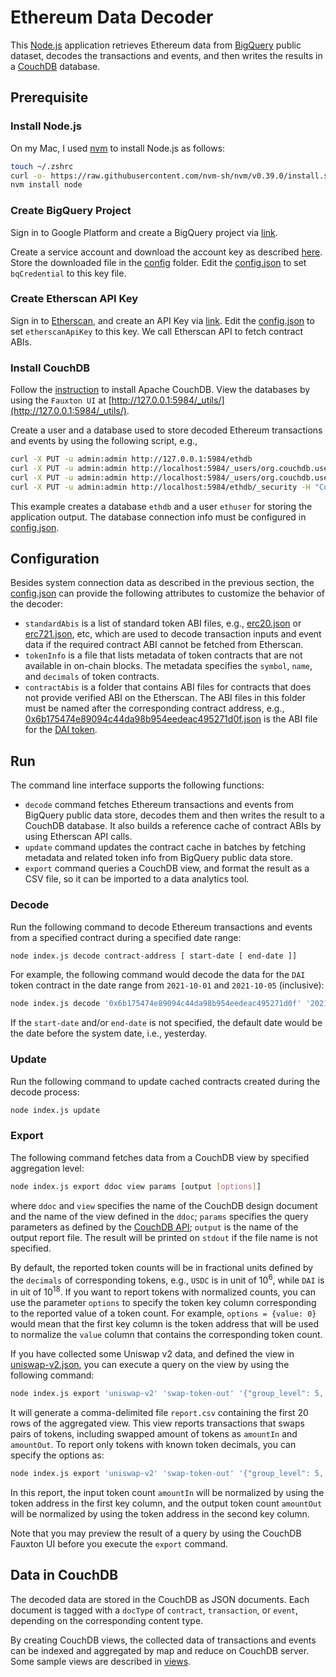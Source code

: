 # Ethereum Data Decoder

This [Node.js](https://nodejs.org/) application retrieves Ethereum data from [BigQuery](https://console.cloud.google.com/bigquery) public dataset, decodes the transactions and events, and then writes the results in a [CouchDB](https://docs.couchdb.org/) database.

## Prerequisite

### Install Node.js

On my Mac, I used [nvm](https://github.com/nvm-sh/nvm#installing-and-updating) to install Node.js as follows:

```bash
touch ~/.zshrc
curl -o- https://raw.githubusercontent.com/nvm-sh/nvm/v0.39.0/install.sh | bash
nvm install node
```

### Create BigQuery Project

Sign in to Google Platform and create a BigQuery project via [link](https://console.cloud.google.com/flows/enableapi?apiid=bigquery.googleapis.com).

Create a service account and download the account key as described [here](https://cloud.google.com/docs/authentication/getting-started).  Store the downloaded file in the [config](./config) folder.  Edit the [config.json](./config.json) to set `bqCredential` to this key file.

### Create Etherscan API Key

Sign in to [Etherscan](https://etherscan.io/), and create an API Key via [link](https://etherscan.io/myapikey).  Edit the [config.json](./config.json) to set `etherscanApiKey` to this key.  We call Etherscan API to fetch contract ABIs.

### Install CouchDB

Follow the [instruction](https://docs.couchdb.org/en/latest/install/index.html) to install Apache CouchDB.  View the databases by using the `Fauxton UI` at [http://127.0.0.1:5984/_utils/](http://127.0.0.1:5984/_utils/).

Create a user and a database used to store decoded Ethereum transactions and events by using the following script, e.g.,

```bash
curl -X PUT -u admin:admin http://127.0.0.1:5984/ethdb
curl -X PUT -u admin:admin http://localhost:5984/_users/org.couchdb.user:ethadmin -H "Accept: application/json" -H "Content-Type: application/json" -d '{"name": "ethadmin", "password": "ethadmin", "roles": ["ethdb_admin"], "type": "user"}'
curl -X PUT -u admin:admin http://localhost:5984/_users/org.couchdb.user:ethuser -H "Accept: application/json" -H "Content-Type: application/json" -d '{"name": "ethuser", "password": "ethuser", "roles": ["ethdb_member"], "type": "user"}'
curl -X PUT -u admin:admin http://localhost:5984/ethdb/_security -H "Content-Type: application/json" -d '{"admins": { "names": [], "roles": ["_admin", "ethdb_admin"] }, "members": { "names": [], "roles": ["_admin", "ethdb_admin", "ethdb_member"] } }'
```

This example creates a database `ethdb` and a user `ethuser` for storing the application output.  The database connection info must be configured in [config.json](./config.json).

## Configuration

Besides system connection data as described in the previous section, the [config.json](./config.json) can provide the following attributes to customize the behavior of the decoder:

* `standardAbis` is a list of standard token ABI files, e.g., [erc20.json](./abis/standard/erc20.json) or [erc721.json](./abis/standard/erc721.json), etc, which are used to decode transaction inputs and event data if the required contract ABI cannot be fetched from Etherscan.
* `tokenInfo` is a file that lists metadata of token contracts that are not available in on-chain blocks.  The metadata specifies the `symbol`, `name`, and `decimals` of token contracts.
* `contractAbis` is a folder that contains ABI files for contracts that does not provide verified ABI on the Etherscan.  The ABI files in this folder must be named after the corresponding contract address, e.g., [0x6b175474e89094c44da98b954eedeac495271d0f.json](./abis/0x6b175474e89094c44da98b954eedeac495271d0f.json) is the ABI file for the [DAI token](https://etherscan.io/address/0x6b175474e89094c44da98b954eedeac495271d0f#code).

## Run

The command line interface supports the following functions:

* `decode` command fetches Ethereum transactions and events from BigQuery public data store, decodes them and then writes the result to a CouchDB database.  It also builds a reference cache of contract ABIs by using Etherscan API calls.
* `update` command updates the contract cache in batches by fetching metadata and related token info from BigQuery public data store.
* `export` command queries a CouchDB view, and format the result as a CSV file, so it can be imported to a data analytics tool.

### Decode

Run the following command to decode Ethereum transactions and events from a specified contract during a specified date range:

```bash
node index.js decode contract-address [ start-date [ end-date ]]
```

For example, the following command would decode the data for the `DAI` token contract in the date range from `2021-10-01` and `2021-10-05` (inclusive):

```bash
node index.js decode '0x6b175474e89094c44da98b954eedeac495271d0f' '2021-10-01' '2021-10-05'
```

If the `start-date` and/or `end-date` is not specified, the default date would be the date before the system date, i.e., yesterday.

### Update

Run the following command to update cached contracts created during the decode process:

```bash
node index.js update
```

### Export

The following command fetches data from a CouchDB view by specified aggregation level:

```bash
node index.js export ddoc view params [output [options]]
```

where `ddoc` and `view` specifies the name of the CouchDB design document and the name of the view defined in the `ddoc`; `params` specifies the query parameters as defined by the [CouchDB API](https://docs.couchdb.org/en/stable/api/ddoc/views.html#db-design-design-doc-view-view-name); `output` is the name of the output report file.  The result will be printed on `stdout` if the file name is not specified.

By default, the reported token counts will be in fractional units defined by the `decimals` of corresponding tokens, e.g., `USDC` is in unit of 10<sup>6</sup>, while `DAI` is in uit of 10<sup>18</sup>.  If you want to report tokens with normalized counts, you can use the parameter `options` to specify the token key column corresponding to the reported value of a token count.  For example, `options = {value: 0}` would mean that the first key column is the token address that will be used to normalize the `value` column that contains the corresponding token count.

If you have collected some Uniswap v2 data, and defined the view in [uniswap-v2.json](./views/uniswap-v2.json), you can execute a query on the view by using the following command:

```bash
node index.js export 'uniswap-v2' 'swap-token-out' '{"group_level": 5, "limit": 20}' './report.csv'
```

It will generate a comma-delimited file `report.csv` containing the first 20 rows of the aggregated view.  This view reports transactions that swaps pairs of tokens, including swapped amount of tokens as `amountIn` and `amountOut`.  To report only tokens with known token decimals, you can specify the options as:

```bash
node index.js export 'uniswap-v2' 'swap-token-out' '{"group_level": 5, "limit": 200}' './report.csv' '{"amountIn": 0, "amountOut": 1}'
```

In this report, the input token count `amountIn` will be normalized by using the token address in the first key column, and the output token count `amountOut` will be normalized by using the token address in the second key column.

Note that you may preview the result of a query by using the CouchDB Fauxton UI before you execute the `export` command.

## Data in CouchDB

The decoded data are stored in the CouchDB as JSON documents.  Each document is tagged with a `docType` of `contract`, `transaction`, or `event`, depending on the corresponding content type.

By creating CouchDB views, the collected data of transactions and events can be indexed and aggregated by map and reduce on CouchDB server.  Some sample views are described in [views](./views).